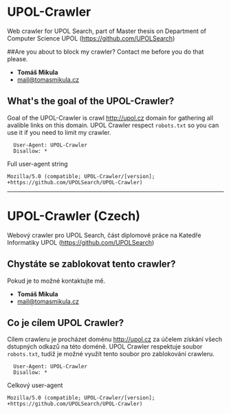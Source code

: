 # UPOL-Crawler
Web crawler for UPOL Search, part of Master thesis on Department of Computer Science UPOL (https://github.com/UPOLSearch)

##Are you about to block my crawler?
Contact me before you do that please.

* **Tomáš Mikula**
* mail@tomasmikula.cz

## What's the goal of the UPOL-Crawler?
Goal of the UPOL-Crawler is crawl http://upol.cz domain for gathering all avalible links on this domain. UPOL Crawler respect ```robots.txt``` so you can use it if you need to limit my crawler.
```
  User-Agent: UPOL-Crawler
  Disallow: *
```

Full user-agent string
```
Mozilla/5.0 (compatible; UPOL-Crawler/[version]; +https://github.com/UPOLSearch/UPOL-Crawler)
```

---

# UPOL-Crawler (Czech)
Webový crawler pro UPOL Search, část diplomové práce na Katedře Informatiky UPOL (https://github.com/UPOLSearch)

## Chystáte se zablokovat tento crawler?
Pokud je to možné kontaktujte mě.

* **Tomáš Mikula**
* mail@tomasmikula.cz

## Co je cílem UPOL Crawler?
Cílem crawleru je procházet doménu http://upol.cz za účelem získání všech dstupných odkazů na této doméně. UPOL Crawler respektuje soubor ```robots.txt```, tudiž je možné využít tento soubor pro zablokování crawleru.
```
  User-Agent: UPOL-Crawler
  Disallow: *
```

Celkový user-agent
```
Mozilla/5.0 (compatible; UPOL-Crawler/[version]; +https://github.com/UPOLSearch/UPOL-Crawler)
```
